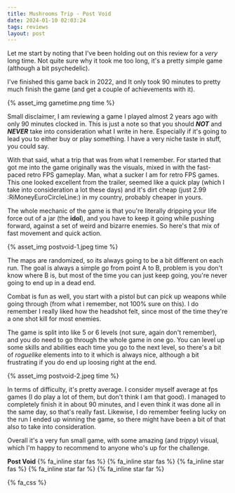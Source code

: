 ```yaml
---
title: Mushrooms Trip - Post Void 
date: 2024-01-10 02:03:24
tags: reviews
layout: post
---
```


Let me start by noting that I've been holding out on this review for a *very* long time. Not quite sure why it took me too long, it's a pretty simple game (although a bit psychedelic).

I've finished this game back in 2022, and It only took 90 minutes to pretty much finish the game (and get a couple of achievements with it).

{% asset_img gametime.png time %}

Small disclaimer, I am reviewing a game I played almost 2 years ago with only 90 minutes clocked in. This is just a note so that you should ***NOT*** and ***NEVER*** take into consideration what I write in here. Especially if it's going to lead you to either buy or play something. I have a very niche taste in stuff, you could say.

With that said, what a trip that was from what I remember. For started that got me into the game originally was the visuals, mixed in with the fast-paced retro FPS gameplay. Man, what a sucker I am for retro FPS games. This one looked excellent from the trailer, seemed like a quick play (which I take into consideration a lot these days) and it's dirt cheap (just 2.99 :RiMoneyEuroCircleLine:) in my country, probably cheaper in yours.

The whole mechanic of the game is that you're literally dripping your life force out of a jar (the **idol**), and you have to keep it going while pushing forward, against a set of weird and bizarre enemies.  So here's that mix of fast movement and quick action.

{% asset_img postvoid-1.jpeg time %}

The maps are randomized, so its always going to be a bit different on each run. The goal is always a simple go from point A to B, problem is you don't know where B is, but most of the time you can just keep going, you're never going to end up in a dead end.

Combat is fun as well, you start with a pistol but can pick up weapons while going through (from what i remember, not 100% sure on this). I do remember I really liked how the headshot felt, since most of the time they're a one shot kill for most enemies.

The game is split into like 5 or 6 levels (not sure, again don't remember), and you do need to go through the whole game in one go. You can level up some skills and abilities each time you go to the next level, so there's a bit of *roguelike* elements into to it which is always nice, although a bit frustrating if you do end up loosing right at the end.

{% asset_img postvoid-2.jpeg time %}

In terms of difficulty, it's pretty average. I consider myself average at fps games (I do play a lot of them, but don't think I am that good). I managed to completely finish it in about 90 minutes, and I even think it was done all in the same day, so that's really fast. Likewise, I do remember feeling lucky on the run I ended up winning the game, so there might have been a bit of that also to take into consideration.

Overall it's a very fun small game, with some amazing (and *trippy*) visual, which I'm happy to recommend to anyone who's up for the challenge.

**Post Void** {% fa_inline star fas %} {% fa_inline star fas %} {% fa_inline star fas %} {% fa_inline star far %} {% fa_inline star far %}

{% fa_css %}
